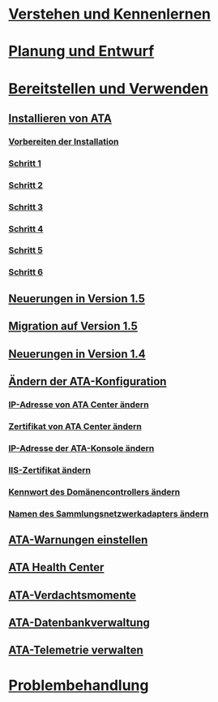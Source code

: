 # [Verstehen und Kennenlernen](/advanced-threat-analytics/understand/what-is-ata)
# [Planung und Entwurf](/advanced-threat-analytics/plandesign/ata-capacity-planning)
# [Bereitstellen und Verwenden](install-ata.md)
## [Installieren von ATA](install-ata.md)
### [Vorbereiten der Installation](install-ata-preinstall.md)
### [Schritt 1](install-ata-step1.md)
### [Schritt 2](install-ata-step2.md)
### [Schritt 3](install-ata-step3.md)
### [Schritt 4](install-ata-step4.md)
### [Schritt 5](install-ata-step5.md)
### [Schritt 6](install-ata-step6.md)
## [Neuerungen in Version 1.5](whats-new-version-1.5.md)
## [Migration auf Version 1.5](ata-update-1.5-migration-guide.md)
## [Neuerungen in Version 1.4](whats-new-version-1.4.md)
## [Ändern der ATA-Konfiguration](modifying-ata-configuration.md)
### [IP-Adresse von ATA Center ändern](modifying-ata-config-centerip.md)
### [Zertifikat von ATA Center ändern](modifying-ata-config-centercert.md)
### [IP-Adresse der ATA-Konsole ändern](modifying-ata-config-consoleip.md)
### [IIS-Zertifikat ändern](modifying-ata-config-iiscert.md)
### [Kennwort des Domänencontrollers ändern](modifying-ata-config-dcpassword.md)
### [Namen des Sammlungsnetzwerkadapters ändern](modifying-ata-config-nicname.md)
## [ATA-Warnungen einstellen](setting-ata-alerts.md)
## [ATA Health Center](ata-health-center.md)
## [ATA-Verdachtsmomente](working-with-suspicious-activities.md)
## [ATA-Datenbankverwaltung](ata-database-management.md)
## [ATA-Telemetrie verwalten](manage-telemetry-settings.md)
# [Problembehandlung](/advanced-threat-analytics/troubleshoot/troubleshooting-ata-using-logs)


<!--HONumber=Mar16_HO4-->


